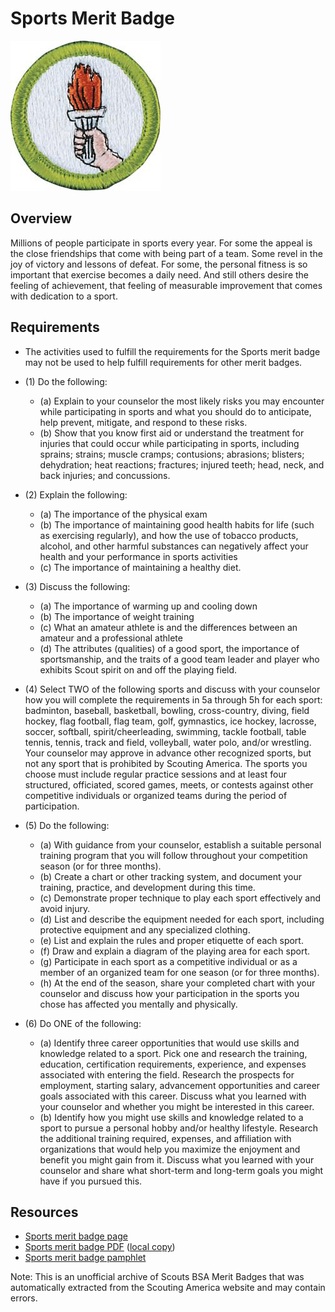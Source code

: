 

# Sports Merit Badge

![Sports Merit Badge](images/sports-merit-badge.jpg)

## Overview



Millions of people participate in sports every year. For some the appeal is the close friendships that come with being part of a team. Some revel in the joy of victory and lessons of defeat. For some, the personal fitness is so important that exercise becomes a daily need. And still others desire the feeling of achievement, that feeling of measurable improvement that comes with dedication to a sport.

## Requirements

* The activities used to fulfill the requirements for the Sports merit badge may not be used to help fulfill requirements for other merit badges.
* (1) Do the following:
    * (a) Explain to your counselor the most likely risks you may encounter while participating in sports and what you should do to anticipate, help prevent, mitigate, and respond to these risks.
    * (b) Show that you know first aid or understand the treatment for injuries that could occur while participating in sports, including sprains; strains; muscle cramps; contusions; abrasions; blisters; dehydration; heat reactions; fractures; injured teeth; head, neck, and back injuries; and concussions.


* (2) Explain the following:
    * (a) The importance of the physical exam
    * (b) The importance of maintaining good health habits for life (such as exercising regularly), and how the use of tobacco products, alcohol, and other harmful substances can negatively affect your health and your performance in sports activities
    * (c) The importance of maintaining a healthy diet.


* (3) Discuss the following:
    * (a) The importance of warming up and cooling down
    * (b) The importance of weight training
    * (c) What an amateur athlete is and the differences between an amateur and a professional athlete
    * (d) The attributes (qualities) of a good sport, the importance of sportsmanship, and the traits of a good team leader and player who exhibits Scout spirit on and off the playing field.


* (4) Select TWO of the following sports and discuss with your counselor how you will complete the requirements in 5a through 5h for each sport: badminton, baseball, basketball, bowling, cross-country, diving, field hockey, flag football, flag team, golf, gymnastics, ice hockey, lacrosse, soccer, softball, spirit/cheerleading, swimming, tackle football, table tennis, tennis, track and field, volleyball, water polo, and/or wrestling. Your counselor may approve in advance other recognized sports, but not any sport that is prohibited by Scouting America.  The sports you choose must include regular practice sessions and at least four structured, officiated, scored games, meets, or contests against other competitive individuals or organized teams during the period of participation.
* (5) Do the following:
    * (a) With guidance from your counselor, establish a suitable personal training program that you will follow throughout your competition season (or for three months).
    * (b) Create a chart or other tracking system, and document your training, practice, and development during this time.
    * (c) Demonstrate proper technique to play each sport effectively and avoid injury.
    * (d) List and describe the equipment needed for each sport, including protective equipment and any specialized clothing.
    * (e) List and explain the rules and proper etiquette of each sport.
    * (f) Draw and explain a diagram of the playing area for each sport.
    * (g) Participate in each sport as a competitive individual or as a member of an organized team for one season (or for three months).
    * (h) At the end of the season, share your completed chart with your counselor and discuss how your participation in the sports you chose has affected you mentally and physically.


* (6) Do ONE of the following:
    * (a) Identify three career opportunities that would use skills and knowledge related to a sport. Pick one and research the training, education, certification requirements, experience, and expenses associated with entering the field. Research the prospects for employment, starting salary, advancement opportunities and career goals associated with this career. Discuss what you learned with your counselor and whether you might be interested in this career.
    * (b) Identify how you might use skills and knowledge related to a sport to pursue a personal hobby and/or healthy lifestyle. Research the additional training required, expenses, and affiliation with organizations that would help you maximize the enjoyment and benefit you might gain from it. Discuss what you learned with your counselor and share what short-term and long-term goals you might have if you pursued this.




## Resources

- [Sports merit badge page](https://www.scouting.org/merit-badges/sports/)
- [Sports merit badge PDF](https://filestore.scouting.org/filestore/Merit_Badge_ReqandRes/2023_Updates/35954(23)_Sports_REQ.pdf) ([local copy](files/sports-merit-badge.pdf))
- [Sports merit badge pamphlet](None)

Note: This is an unofficial archive of Scouts BSA Merit Badges that was automatically extracted from the Scouting America website and may contain errors.